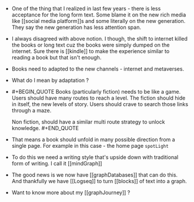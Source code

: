 - One of the thing that I realized in last few years  -  there is less acceptance for the long form text.  Some blame it on the new rich  media like [[social media platform]]s and some literally on the new generation. They say the new generation has less attention span.
- I always disagreed with above notion. I though, the shift to internet killed the books or long text cuz the books were simply dumped on the internet. Sure there is [[kindle]] to make the experience similar to reading a book but that isn't enough.
- Books need to adapted to the new channels - internet and metaverses.
- What  do I mean by adaptation ?
- #+BEGIN_QUOTE
  Books  (particularly fiction) needs to be like a game. Users should have many routes to reach a level.  The fiction should hide in itself, the new levels of story. Users should crave to search those links through a maze. 
  
  Non fiction, should have a similar multi route strategy to unlock knowledge.
  #+END_QUOTE
- That means a book should unfold in many possible direction from a single page. For example in this case - the home page `spotLight`
- To do this we need a writing style that's upside down with traditional form of writing. I call it [[mindGraph]]
- The good news is we now have [[graphDatabases]] that can do this. And thankfully we have [[Logseq]] to turn [[blocks]] of text into a graph.
- Want to know more about my [[graphJourney]] ?